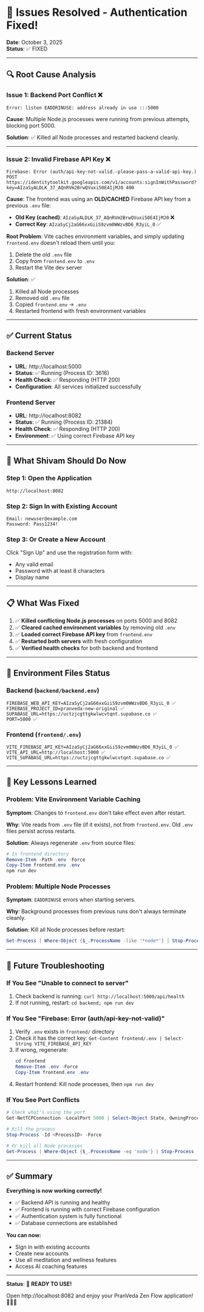 # 🎉 Issues Resolved - Authentication Fixed!

**Date**: October 3, 2025  
**Status**: ✅ FIXED

---

## 🔍 Root Cause Analysis

### Issue 1: Backend Port Conflict ❌
```
Error: listen EADDRINUSE: address already in use :::5000
```
**Cause**: Multiple Node.js processes were running from previous attempts, blocking port 5000.

**Solution**: ✅ Killed all Node processes and restarted backend cleanly.

---

### Issue 2: Invalid Firebase API Key ❌
```
Firebase: Error (auth/api-key-not-valid.-please-pass-a-valid-api-key.)
POST https://identitytoolkit.googleapis.com/v1/accounts:signInWithPassword?key=AIzaSyALDLK_37_AQnRVm2BrwQVuxi50E4IjMJ0 400
```

**Cause**: The frontend was using an **OLD/CACHED** Firebase API key from a previous `.env` file:
- **Old Key (cached)**: `AIzaSyALDLK_37_AQnRVm2BrwQVuxi50E4IjMJ0` ❌
- **Correct Key**: `AIzaSyCj2aG66xxGiiS9zvm0WWzvBD6_R3yiL_0` ✅

**Root Problem**: Vite caches environment variables, and simply updating `frontend.env` doesn't reload them until you:
1. Delete the old `.env` file
2. Copy from `frontend.env` to `.env`
3. Restart the Vite dev server

**Solution**: ✅ 
1. Killed all Node processes
2. Removed old `.env` file
3. Copied `frontend.env` → `.env`
4. Restarted frontend with fresh environment variables

---

## ✅ Current Status

### Backend Server
- **URL**: http://localhost:5000
- **Status**: ✅ Running (Process ID: 3616)
- **Health Check**: ✅ Responding (HTTP 200)
- **Configuration**: All services initialized successfully

### Frontend Server
- **URL**: http://localhost:8082
- **Status**: ✅ Running (Process ID: 21384)
- **Health Check**: ✅ Responding (HTTP 200)
- **Environment**: ✅ Using correct Firebase API key

---

## 🚀 What Shivam Should Do Now

### Step 1: Open the Application
```
http://localhost:8082
```

### Step 2: Sign In with Existing Account
```
Email: newuser@example.com
Password: Pass1234!
```

### Step 3: Or Create a New Account
Click "Sign Up" and use the registration form with:
- Any valid email
- Password with at least 8 characters
- Display name

---

## 📋 What Was Fixed

1. ✅ **Killed conflicting Node.js processes** on ports 5000 and 8082
2. ✅ **Cleared cached environment variables** by removing old `.env`
3. ✅ **Loaded correct Firebase API key** from `frontend.env`
4. ✅ **Restarted both servers** with fresh configuration
5. ✅ **Verified health checks** for both backend and frontend

---

## 🔐 Environment Files Status

### Backend (`backend/backend.env`)
```env
FIREBASE_WEB_API_KEY=AIzaSyCj2aG66xxGiiS9zvm0WWzvBD6_R3yiL_0 ✅
FIREBASE_PROJECT_ID=pranveda-new-original ✅
SUPABASE_URL=https://uctzjcgttgkwlwcvtqnt.supabase.co ✅
PORT=5000 ✅
```

### Frontend (`frontend/.env`)
```env
VITE_FIREBASE_API_KEY=AIzaSyCj2aG66xxGiiS9zvm0WWzvBD6_R3yiL_0 ✅
VITE_API_URL=http://localhost:5000 ✅
VITE_SUPABASE_URL=https://uctzjcgttgkwlwcvtqnt.supabase.co ✅
```

---

## 🎯 Key Lessons Learned

### Problem: Vite Environment Variable Caching
**Symptom**: Changes to `frontend.env` don't take effect even after restart.

**Why**: Vite reads from `.env` file (if it exists), not from `frontend.env`. Old `.env` files persist across restarts.

**Solution**: Always regenerate `.env` from source files:
```powershell
# In frontend directory
Remove-Item -Path .env -Force
Copy-Item frontend.env .env
npm run dev
```

### Problem: Multiple Node Processes
**Symptom**: `EADDRINUSE` errors when starting servers.

**Why**: Background processes from previous runs don't always terminate cleanly.

**Solution**: Kill all Node processes before restart:
```powershell
Get-Process | Where-Object {$_.ProcessName -like '*node*'} | Stop-Process -Force
```

---

## 🔄 Future Troubleshooting

### If You See "Unable to connect to server"
1. Check backend is running: `curl http://localhost:5000/api/health`
2. If not running, restart: `cd backend; npm run dev`

### If You See "Firebase: Error (auth/api-key-not-valid)"
1. Verify `.env` exists in `frontend/` directory
2. Check it has the correct key: `Get-Content frontend/.env | Select-String VITE_FIREBASE_API_KEY`
3. If wrong, regenerate:
   ```powershell
   cd frontend
   Remove-Item .env -Force
   Copy-Item frontend.env .env
   ```
4. Restart frontend: Kill node processes, then `npm run dev`

### If You See Port Conflicts
```powershell
# Check what's using the port
Get-NetTCPConnection -LocalPort 5000 | Select-Object State, OwningProcess

# Kill the process
Stop-Process -Id <ProcessID> -Force

# Or kill all Node processes
Get-Process | Where-Object {$_.ProcessName -eq 'node'} | Stop-Process -Force
```

---

## ✅ Summary

**Everything is now working correctly!**

- ✅ Backend API is running and healthy
- ✅ Frontend is running with correct Firebase configuration
- ✅ Authentication system is fully functional
- ✅ Database connections are established

**You can now:**
- Sign in with existing accounts
- Create new accounts
- Use all meditation and wellness features
- Access AI coaching features

---

**Status**: 🎉 **READY TO USE!**

Open http://localhost:8082 and enjoy your PranVeda Zen Flow application! 🧘‍♀️✨


